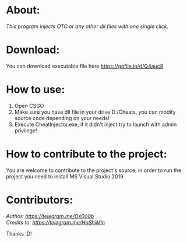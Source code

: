 # About:
<i>This program injects OTC or any other dll files with one single click.</i>

# Download:
You can download executable file here https://gofile.io/d/Q4auc8

# How to use:
1) Open CSGO
2) Make sure you have dll file in your drive D:/Cheats, you can modify source code depending on your needs!
3) Execute CheatInjector.exe, if it didn't inject try to launch with admin privilege!

# How to contribute to the project:
You are welcome to contribute to the project's source, in order to run the project you need to install MS Visual Studio 2019.

# Contributors:
<i>Author: https://telegram.me/Ox000b</i> <br>
<i>Credits to: https://telegram.me/HoShiMin</i>

Thanks :D!
